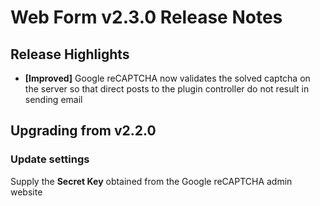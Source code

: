 # Web Form v2.3.0 Release Notes

## Release Highlights

- **[Improved]** Google reCAPTCHA now validates the solved captcha on the server so that direct posts to the plugin controller do not result in sending email

## Upgrading from v2.2.0

### Update settings

Supply the **Secret Key** obtained from the Google reCAPTCHA admin website
